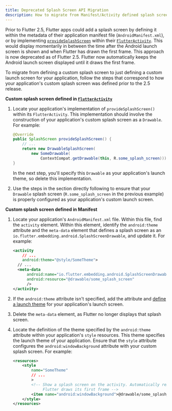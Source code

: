 ```yaml
---
title: Deprecated Splash Screen API Migration
description: How to migrate from Manifest/Activity defined splash screen.
---
```


Prior to Flutter 2.5, Flutter apps could add a splash
screen by defining it within the metadata of their application manifest file
(`AndroidManifest.xml`), or by implementing [`provideSplashScreen`][] within
their [`FlutterActivity`][]. This would display momentarily in between
the time after the Android launch screen is shown and when Flutter has
drawn the first frame. This approach is now deprecated as of Flutter 2.5.
Flutter now automatically keeps the Android launch screen displayed
until it draws the first frame.

To migrate from defining a custom splash screen to just defining a custom
launch screen for your application, follow the steps that correspond
to how your application's custom splash screen was defined
prior to the 2.5 release.

**Custom splash screen defined in [`FlutterActivity`][]**

1. Locate your application's implementation of `provideSplashScreen()`
   within its `FlutterActivity`. This implementation should involve
   the construction of your application's custom splash screen
   as a `Drawable`. For example:

   ```java
   @Override
   public SplashScreen provideSplashScreen() {
       // ...
       return new DrawableSplashScreen(
           new SomeDrawable(
               ContextCompat.getDrawable(this, R.some_splash_screen)));
   }
   ```

   In the next step, you'll specify this `Drawable` as your application's
   launch theme, so delete this implementation.

2. Use the steps in the section directly following to ensure that your
   `Drawable` splash screen (`R.some_splash_screen` in the previous example)
   is properly configured as your application's custom launch screen.

**Custom splash screen defined in Manifest**

1. Locate your application's `AndroidManifest.xml` file.
   Within this file, find the `activity` element.
   Within this element, identify the `android:theme` attribute
   and the `meta-data` element that defines
   a splash screen as an
   `io.flutter.embedding.android.SplashScreenDrawable`,
   and update it. For example:

   ```xml
   <activity
       // ...
       android:theme="@style/SomeTheme">
     // ...
     <meta-data
         android:name="io.flutter.embedding.android.SplashScreenDrawable"
         android:resource="@drawable/some_splash_screen"
         />
   </activity>
   ```

2. If the `android:theme` attribute isn't specified, add the attribute and
   [define a launch theme][] for your application's launch screen.

3. Delete the `meta-data` element, as Flutter no longer
   displays that splash screen.

4. Locate the definition of the theme specified by the `android:theme` attribute
   within your application's `style` resources. This theme specifies the
   launch theme of your application. Ensure that the `style` attribute configures the
   `android:windowBackground` attribute with your custom splash screen. For example:

   ```xml
   <resources>
       <style
           name="SomeTheme"
           // ...
           >
           <!-- Show a splash screen on the activity. Automatically removed when
                Flutter draws its first frame -->
           <item name="android:windowBackground">@drawable/some_splash_screen</item>
       </style>
   </resources>
   ```

[`provideSplashScreen`]: {{site.api}}/javadoc/io/flutter/embedding/android/SplashScreenProvider.html#provideSplashScreen--
[`FlutterActivity`]: {{site.api}}/javadoc/io/flutter/embedding/android/FlutterActivity.html
[define a launch theme]:  {{site.url}}/development/ui/advanced/splash-screen?tab=android-splash-alignment-kotlin-tab#initializing-the-app
